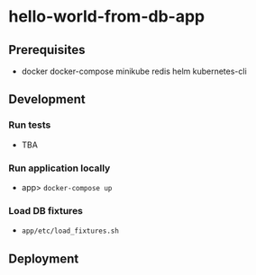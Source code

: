 # hello-world-from-db-app

## Prerequisites

- docker docker-compose minikube redis helm kubernetes-cli

## Development

### Run tests

- TBA

### Run application locally

- app> `docker-compose up`

### Load DB fixtures

- `app/etc/load_fixtures.sh`

## Deployment
